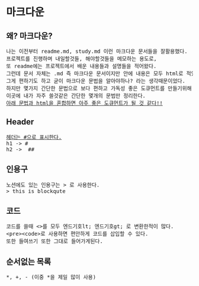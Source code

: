 <h1>마크다운</h1>

<h2>왜? 마크다운?</h2>
<pre>
나는 이전부터 readme.md, study.md 이런 마크다운 문서들을 잘활용했다.
프로젝트를 진행하며 내일할것들, 해야할것들을 메모하는 용도로,
또 readme에는 프로젝트에서 배운 내용들과 설명들을 적어왔다.
그런데 문서 자체는 .md 즉 마크다운 문서이지만 안에 내용은 모두 html로 적었다.
그게 편하기도 하고 굳이 마크다운 문법을 알아야하나? 라는 생각때문이었다.
하지만 몇가지 간단한 문법으로 보다 편하고 가독성 좋은 도큐먼트를 만들기위해
이곳에 내가 자주 쓸것같은 간단한 몇개의 문법만 정리한다.
<u>아래 문법과 html을 혼합하면 아주 좋은 도큐먼트가 될 것 같다!!</u>
</pre>

<h2>Header</h2>
<pre>
<u>헤더는 #으로 표시한다.</u>
h1 -> #
h2 ->  ##
</pre>

<h2>인용구</h2>
<pre>
노션에도 있는 인용구는 > 로 사용한다.
> this is blockqute
</pre>

<h2>코드</h2>
<pre>
코드를 쓸때 <>를 모두 엔드기호lt; 엔드기호gt; 로 변환한적이 많다.
&lt;pre&gt;&lt;code&gt;로 사용하면 편안하게 코드를 삽입할 수 있다.
또한 들여쓰기 또한 그대로 들어가게된다.
</pre>

<h2>순서없는 목록</h2>
<pre>
*, +, - (이중 *을 제일 많이 사용)
</pre>

